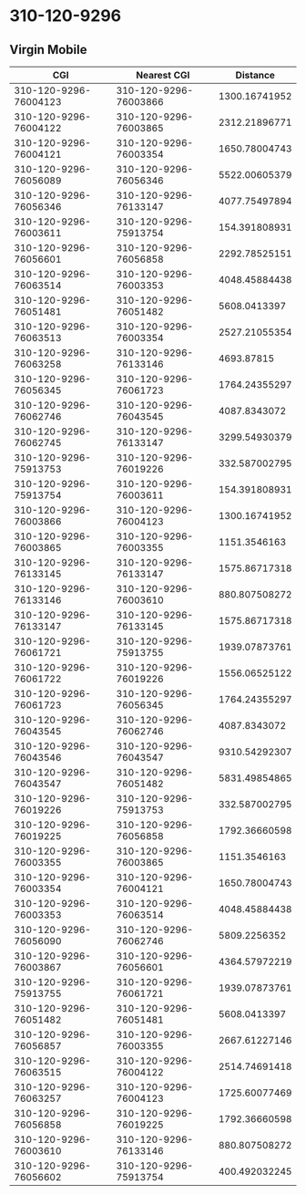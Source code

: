 # 310-120-9296
## Virgin Mobile


| CGI | Nearest CGI | Distance |
|-----|-------------|----------|
| 310-120-9296-76004123 | 310-120-9296-76003866 | 1300.16741952 |
| 310-120-9296-76004122 | 310-120-9296-76003865 | 2312.21896771 |
| 310-120-9296-76004121 | 310-120-9296-76003354 | 1650.78004743 |
| 310-120-9296-76056089 | 310-120-9296-76056346 | 5522.00605379 |
| 310-120-9296-76056346 | 310-120-9296-76133147 | 4077.75497894 |
| 310-120-9296-76003611 | 310-120-9296-75913754 | 154.391808931 |
| 310-120-9296-76056601 | 310-120-9296-76056858 | 2292.78525151 |
| 310-120-9296-76063514 | 310-120-9296-76003353 | 4048.45884438 |
| 310-120-9296-76051481 | 310-120-9296-76051482 | 5608.0413397 |
| 310-120-9296-76063513 | 310-120-9296-76003354 | 2527.21055354 |
| 310-120-9296-76063258 | 310-120-9296-76133146 | 4693.87815 |
| 310-120-9296-76056345 | 310-120-9296-76061723 | 1764.24355297 |
| 310-120-9296-76062746 | 310-120-9296-76043545 | 4087.8343072 |
| 310-120-9296-76062745 | 310-120-9296-76133147 | 3299.54930379 |
| 310-120-9296-75913753 | 310-120-9296-76019226 | 332.587002795 |
| 310-120-9296-75913754 | 310-120-9296-76003611 | 154.391808931 |
| 310-120-9296-76003866 | 310-120-9296-76004123 | 1300.16741952 |
| 310-120-9296-76003865 | 310-120-9296-76003355 | 1151.3546163 |
| 310-120-9296-76133145 | 310-120-9296-76133147 | 1575.86717318 |
| 310-120-9296-76133146 | 310-120-9296-76003610 | 880.807508272 |
| 310-120-9296-76133147 | 310-120-9296-76133145 | 1575.86717318 |
| 310-120-9296-76061721 | 310-120-9296-75913755 | 1939.07873761 |
| 310-120-9296-76061722 | 310-120-9296-76019226 | 1556.06525122 |
| 310-120-9296-76061723 | 310-120-9296-76056345 | 1764.24355297 |
| 310-120-9296-76043545 | 310-120-9296-76062746 | 4087.8343072 |
| 310-120-9296-76043546 | 310-120-9296-76043547 | 9310.54292307 |
| 310-120-9296-76043547 | 310-120-9296-76051482 | 5831.49854865 |
| 310-120-9296-76019226 | 310-120-9296-75913753 | 332.587002795 |
| 310-120-9296-76019225 | 310-120-9296-76056858 | 1792.36660598 |
| 310-120-9296-76003355 | 310-120-9296-76003865 | 1151.3546163 |
| 310-120-9296-76003354 | 310-120-9296-76004121 | 1650.78004743 |
| 310-120-9296-76003353 | 310-120-9296-76063514 | 4048.45884438 |
| 310-120-9296-76056090 | 310-120-9296-76062746 | 5809.2256352 |
| 310-120-9296-76003867 | 310-120-9296-76056601 | 4364.57972219 |
| 310-120-9296-75913755 | 310-120-9296-76061721 | 1939.07873761 |
| 310-120-9296-76051482 | 310-120-9296-76051481 | 5608.0413397 |
| 310-120-9296-76056857 | 310-120-9296-76003355 | 2667.61227146 |
| 310-120-9296-76063515 | 310-120-9296-76004122 | 2514.74691418 |
| 310-120-9296-76063257 | 310-120-9296-76004123 | 1725.60077469 |
| 310-120-9296-76056858 | 310-120-9296-76019225 | 1792.36660598 |
| 310-120-9296-76003610 | 310-120-9296-76133146 | 880.807508272 |
| 310-120-9296-76056602 | 310-120-9296-75913754 | 400.492032245 |
